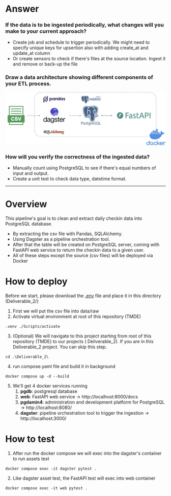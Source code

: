 # Answer

### If the data is to be ingested periodically, what changes will you make to your current approach?

- Create job and schedule to trigger periodically. We might need to specify unique keys for upsertion also with adding
  create_at and update_at column
- Or create sensors to check if there's files at the source location. Ingest it and remove or back-up the file

### Draw a data architecture showing different components of your ETL process.

![diagram.png](diagram.png)

### How will you verify the correctness of the ingested data?

- Manually count using PostgreSQL to see if there's equal numbers of input and output.
- Create a unit test to check data type, datetime format.

---

# Overview

This pipeline's goal is to clean and extract daily checkin data into PostgreSQL database.

- By extracting the csv file with Pandas, SQLAlchemy.
- Using Dagster as a pipeline orchestration tool.
- After that the table will be created on PostgreSQL server, coming with FastAPI web service to return the checkin data
  to a given user.
- All of these steps except the source (csv files) will be deployed via Docker

# How to deploy
Before we start, please download the [.env](https://drive.google.com/file/d/1CyU7EvLCwjMfdnmEH7BSgjT_cgdVs-jR/view?usp=sharing) file and place it in this directory (Deliverable_2/)

1. First we will put the csv file into data/raw
2. Activate virtual environment at root of this repository (TMDE)

```commandline
.venv ./Scripts/activate
```

3. (Optional) We will navigate to this project starting from root of this repository (TMDE) to our projects (
   Deliverable_2). If you are in this Deliverable_2 project. You can skip this step.

```commandline
cd .\Deliverable_2\
```

4. run compose.yaml file and build it in background

```commandline
docker compose up -d --build
```

5. We'll get 4 docker services running
    1. **pgdb**: postgresql database
    2. **web**: FastAPI web service -> http://localhost:8000/docs
    3. **pgdamin4**: administration and development platform for PostgreSQL -> http://localhost:8080/
    4. **dagster**: pipeline orchestration tool to trigger the ingestion -> http://localhost:3000/

# How to test

1. After run the docker compose we will exec into the dagster's container to run assets test

```commandline
docker compose exec -it dagster pytest .
```

2. Like dagster asset test, the FastAPI test will exec into web container
```commandline
docker compose exec -it web pytest .
```
